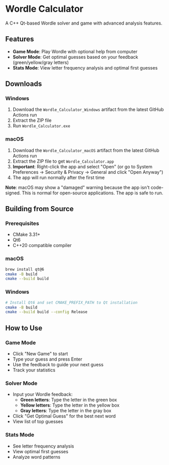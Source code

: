 # Wordle Calculator

A C++ Qt-based Wordle solver and game with advanced analysis features.

## Features

- **Game Mode**: Play Wordle with optional help from computer
- **Solver Mode**: Get optimal guesses based on your feedback (green/yellow/gray letters)
- **Stats Mode**: View letter frequency analysis and optimal first guesses


## Downloads

### Windows
1. Download the `Wordle_Calculator_Windows` artifact from the latest GitHub Actions run
2. Extract the ZIP file
3. Run `Wordle_Calculator.exe`

### macOS
1. Download the `Wordle_Calculator_macOS` artifact from the latest GitHub Actions run
2. Extract the ZIP file to get `Wordle_Calculator.app`
3. **Important**: Right-click the app and select "Open" (or go to System Preferences → Security & Privacy → General and click "Open Anyway")
4. The app will run normally after the first time

**Note**: macOS may show a "damaged" warning because the app isn't code-signed. This is normal for open-source applications. The app is safe to run.

## Building from Source

### Prerequisites
- CMake 3.31+
- Qt6
- C++20 compatible compiler

### macOS
```bash
brew install qt@6
cmake -B build
cmake --build build
```

### Windows
```bash
# Install Qt6 and set CMAKE_PREFIX_PATH to Qt installation
cmake -B build
cmake --build build --config Release
```

## How to Use

### Game Mode
- Click "New Game" to start
- Type your guess and press Enter
- Use the feedback to guide your next guess
- Track your statistics

### Solver Mode
- Input your Wordle feedback:
  - **Green letters**: Type the letter in the green box
  - **Yellow letters**: Type the letter in the yellow box  
  - **Gray letters**: Type the letter in the gray box
- Click "Get Optimal Guess" for the best next word
- View list of top guesses

### Stats Mode
- See letter frequency analysis
- View optimal first guesses
- Analyze word patterns
